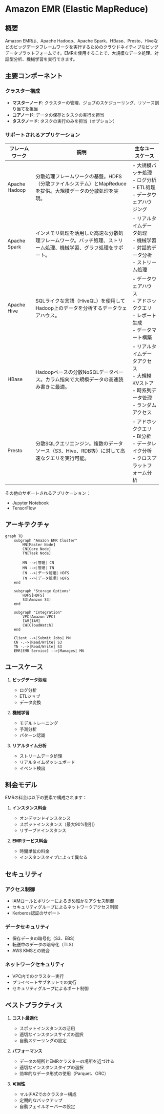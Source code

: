 # Amazon EMR (Elastic MapReduce)

## 概要
Amazon EMRは、Apache Hadoop、Apache Spark、HBase、Presto、Hiveなどのビッグデータフレームワークを実行するためのクラウドネイティブなビッグデータプラットフォームです。EMRを使用することで、大規模なデータ処理、対話型分析、機械学習を実行できます。

## 主要コンポーネント

### クラスター構成
- **マスターノード**: クラスターの管理、ジョブのスケジューリング、リソース割り当てを担当
- **コアノード**: データの保存とタスクの実行を担当
- **タスクノード**: タスクの実行のみを担当（オプション）

### サポートされるアプリケーション

| フレームワーク | 説明 | 主なユースケース |
|--------------|------|----------------|
| Apache Hadoop | 分散処理フレームワークの基盤。HDFS（分散ファイルシステム）とMapReduceを提供。大規模データの分散処理を実現。 | - 大規模バッチ処理<br>- ログ分析<br>- ETL処理<br>- データウェアハウジング |
| Apache Spark | インメモリ処理を活用した高速な分散処理フレームワーク。バッチ処理、ストリーム処理、機械学習、グラフ処理をサポート。 | - リアルタイムデータ処理<br>- 機械学習<br>- 対話的データ分析<br>- ストリーム処理 |
| Apache Hive | SQLライクな言語（HiveQL）を使用してHadoop上のデータを分析するデータウェアハウス。 | - データウェアハウス<br>- アドホッククエリ<br>- レポート生成<br>- データマート構築 |
| HBase | Hadoopベースの分散NoSQLデータベース。カラム指向で大規模データの高速読み書きに最適。 | - リアルタイムデータアクセス<br>- 大規模KVストア<br>- 時系列データ管理<br>- ランダムアクセス |
| Presto | 分散SQLクエリエンジン。複数のデータソース（S3、Hive、RDB等）に対して高速なクエリを実行可能。 | - アドホッククエリ<br>- BI分析<br>- データレイク分析<br>- クロスプラットフォーム分析 |

その他のサポートされるアプリケーション：
- Jupyter Notebook
- TensorFlow

## アーキテクチャ

```mermaid
graph TB
    subgraph "Amazon EMR Cluster"
        MN[Master Node]
        CN[Core Node]
        TN[Task Node]
        
        MN -->|管理| CN
        MN -->|管理| TN
        CN -->|データ処理| HDFS
        TN -->|データ処理| HDFS
    end
    
    subgraph "Storage Options"
        HDFS[HDFS]
        S3[Amazon S3]
    end
    
    subgraph "Integration"
        VPC[Amazon VPC]
        IAM[IAM]
        CW[CloudWatch]
    end
    
    Client -->|Submit Jobs| MN
    CN -.->|Read/Write| S3
    TN -.->|Read/Write| S3
    EMR[EMR Service] -->|Manages| MN
```

## ユースケース

1. **ビッグデータ処理**
   - ログ分析
   - ETLジョブ
   - データ変換

2. **機械学習**
   - モデルトレーニング
   - 予測分析
   - パターン認識

3. **リアルタイム分析**
   - ストリームデータ処理
   - リアルタイムダッシュボード
   - イベント検出

## 料金モデル

EMRの料金は以下の要素で構成されます：

1. **インスタンス料金**
   - オンデマンドインスタンス
   - スポットインスタンス（最大90%割引）
   - リザーブドインスタンス

2. **EMRサービス料金**
   - 時間単位の料金
   - インスタンスタイプによって異なる

## セキュリティ

### アクセス制御
- IAMロールとポリシーによるきめ細かなアクセス制御
- セキュリティグループによるネットワークアクセス制御
- Kerberos認証のサポート

### データセキュリティ
- 保存データの暗号化（S3、EBS）
- 転送中のデータの暗号化（TLS）
- AWS KMSとの統合

### ネットワークセキュリティ
- VPC内でのクラスター実行
- プライベートサブネットでの実行
- セキュリティグループによるポート制御

## ベストプラクティス

1. **コスト最適化**
   - スポットインスタンスの活用
   - 適切なインスタンスサイズの選択
   - 自動スケーリングの設定

2. **パフォーマンス**
   - データの場所とEMRクラスターの場所を近づける
   - 適切なインスタンスタイプの選択
   - 効率的なデータ形式の使用（Parquet、ORC）

3. **可用性**
   - マルチAZでのクラスター構成
   - 定期的なバックアップ
   - 自動フェイルオーバーの設定
